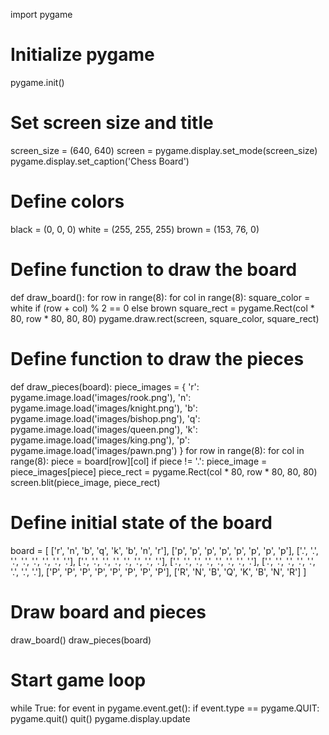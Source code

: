 import pygame

# Initialize pygame
pygame.init()

# Set screen size and title
screen_size = (640, 640)
screen = pygame.display.set_mode(screen_size)
pygame.display.set_caption('Chess Board')

# Define colors
black = (0, 0, 0)
white = (255, 255, 255)
brown = (153, 76, 0)

# Define function to draw the board
def draw_board():
    for row in range(8):
        for col in range(8):
            square_color = white if (row + col) % 2 == 0 else brown
            square_rect = pygame.Rect(col * 80, row * 80, 80, 80)
            pygame.draw.rect(screen, square_color, square_rect)

# Define function to draw the pieces
def draw_pieces(board):
    piece_images = {
        'r': pygame.image.load('images/rook.png'),
        'n': pygame.image.load('images/knight.png'),
        'b': pygame.image.load('images/bishop.png'),
        'q': pygame.image.load('images/queen.png'),
        'k': pygame.image.load('images/king.png'),
        'p': pygame.image.load('images/pawn.png')
    }
    for row in range(8):
        for col in range(8):
            piece = board[row][col]
            if piece != '.':
                piece_image = piece_images[piece]
                piece_rect = pygame.Rect(col * 80, row * 80, 80, 80)
                screen.blit(piece_image, piece_rect)



# Define initial state of the board
board = [
    ['r', 'n', 'b', 'q', 'k', 'b', 'n', 'r'],
    ['p', 'p', 'p', 'p', 'p', 'p', 'p', 'p'],
    ['.', '.', '.', '.', '.', '.', '.', '.'],
    ['.', '.', '.', '.', '.', '.', '.', '.'],
    ['.', '.', '.', '.', '.', '.', '.', '.'],
    ['.', '.', '.', '.', '.', '.', '.', '.'],
    ['P', 'P', 'P', 'P', 'P', 'P', 'P', 'P'],
    ['R', 'N', 'B', 'Q', 'K', 'B', 'N', 'R']
]

# Draw board and pieces
draw_board()
draw_pieces(board)

# Start game loop
while True:
    for event in pygame.event.get():
        if event.type == pygame.QUIT:
            pygame.quit()
            quit()
    pygame.display.update
